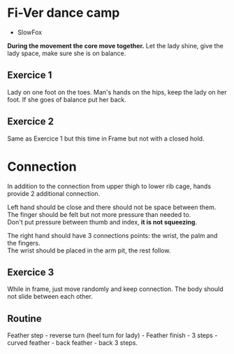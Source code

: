 # Fi-Ver dance camp

* SlowFox

**During the movement the core move together.**
Let the lady shine, give the lady space, make sure she is on balance.

## Exercice 1

Lady on one foot on the toes. Man's hands on the hips, keep the lady on her foot. If she goes of balance put her back.

## Exercice 2

Same as Exercice 1 but this time in Frame but not with a closed hold.

# Connection

In addition to the connection from upper thigh to lower rib cage, hands provide 2 additional connection.

Left hand should be close and there should not be space between them.  
The finger should be felt but not more pressure than needed to.  
Don't put pressure between thumb and index, **it is not squeezing**.  

The right hand should have 3 connections points: the wrist, the palm and the fingers.  
The wrist should be placed in the arm pit, the rest follow.

## Exercice 3

While in frame, just move randomly and keep connection. The body should not slide between each other.

## Routine

Feather step - reverse turn (heel turn for lady) - Feather finish - 3 steps - curved feather - back feather - back 3 steps.

